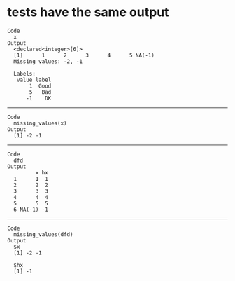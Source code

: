 # tests have the same output

    Code
      x
    Output
      <declared<integer>[6]>
      [1]      1      2      3      4      5 NA(-1)
      Missing values: -2, -1
      
      Labels:
       value label
           1  Good
           5   Bad
          -1    DK

---

    Code
      missing_values(x)
    Output
      [1] -2 -1

---

    Code
      dfd
    Output
             x hx
      1      1  1
      2      2  2
      3      3  3
      4      4  4
      5      5  5
      6 NA(-1) -1

---

    Code
      missing_values(dfd)
    Output
      $x
      [1] -2 -1
      
      $hx
      [1] -1
      

